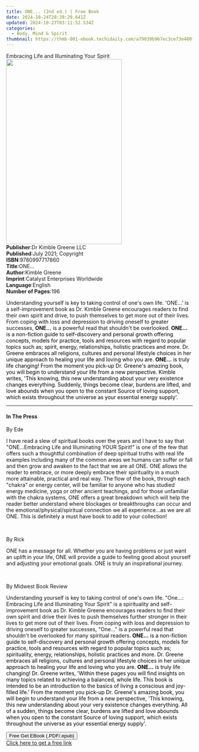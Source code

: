 ```yaml
---
title: ONE... (2nd ed.) | Free Book
date: 2024-10-24T20:39:29.641Z
updated: 2024-10-27T03:11:52.534Z
categories:
  - Body, Mind & Spirit
thumbnail: https://thmb-001-ebook.techidaily.com/a79039b967ec3ce73e480fff2635439084c7b1a759175a5932f49c77dd1ccc0e.jpg
---
```

<main id="book-container">
  <div class="flex flex-col">
    <div class="book-brief flex-1 py-6 px-4 sm:p-6 md:py-10 md:px-8">
      <!-- brief-->
      <div class="book-brief-main">
        Embracing Life and Illuminating Your Spirit
      </div>
    </div>
    <div
      class="book-meta-info flex-1 grid gap-4 col-start-1 col-end-3 row-start-1 sm:mb-6 sm:grid-cols-4 lg:gap-6 lg:col-start-2 lg:row-end-6 lg:row-span-6 lg:mb-0"
    >
      <div
        class="book-meta-info-left place-content-center mt-4 p-4 text-sm leading-6 col-start-2 col-span-2 dark:text-slate-400"
      >
        <img
          class="w-full h-500 object-cover rounded-lg sm:h-255 sm:col-span-2 lg:col-span-full"
          src="https://img-001-ebook.techidaily.com/475ee6d6d915fe6218fdf24c6c053db0a134d81792cd4055f34a2740433038f1.jpg"
          alt=""
          width="312"
          height="500"
        />
      </div>
      <div
        class="book-meta-info-right mt-2 col-start-1 row-start-2 col-span-3 self-center"
      >
        <!-- meta data  -->
        <div class="flex flex-col px-4 md:px-8">
          <div class="flex-1">
            <strong>Publisher</strong>:<span class="px-2"
              >Dr Kimble Greene LLC</span
            >
          </div>
          <div class="flex-1">
            <strong>Published</strong>:<span class="px-2"
              >July 2021; Copyright</span
            >
          </div>
          <div class="flex-1">
            <strong>ISBN</strong>:<span class="px-2">9780997717860</span>
          </div>
          <div class="flex-1">
            <strong>Title</strong>:<span class="px-2">ONE...</span>
          </div>
          <div class="flex-1">
            <strong>Author</strong>:<span class="px-2">Kimble Greene</span>
          </div>
          <div class="flex-1">
            <strong>Imprint</strong>:<span class="px-2"
              >Catalyst Enterprises Worldwide</span
            >
          </div>
          <div class="flex-1">
            <strong>Language</strong>:<span class="px-2">English</span>
          </div>
          <div class="flex-1">
            <strong>Number of Pages</strong>:<span class="px-2">196</span>
          </div>
        </div>
      </div>
    </div>
    <div class="book-description flex-1 py-6 px-4 sm:p-6 md:py-10 md:px-8">
      <div class="book-description-main">
        <div accordion-content="" id="description">
          <p>
            <span style="color: rgb(17, 17, 17)"
              >Understanding yourself is key to taking control of one's own
              life. 'ONE...' is a self-improvement book as Dr. Kimble Greene
              encourages readers to find their own spirit and drive, to push
              themselves to get more out of their lives. From coping with loss
              and depression to driving oneself to greater successes, </span
            ><strong style="color: rgb(17, 17, 17)">ONE...</strong
            ><span style="color: rgb(17, 17, 17)">
              is a powerful read that shouldn't be overlooked. </span
            ><strong style="color: rgb(0, 0, 0)">ONE...</strong
            ><span style="color: rgb(0, 0, 0)">
              is a non-fiction guide to self-discovery and personal growth
              offering concepts, models for practice, tools and resources with
              regard to popular topics such as; spirit, energy, relationships,
              holistic practices and more. Dr. Greene embraces all religions,
              cultures and personal lifestyle choices in her unique approach to
              healing your life and loving who you are. </span
            ><strong style="color: rgb(0, 0, 0)">ONE...</strong
            ><span style="color: rgb(0, 0, 0)">
              is truly life changing! From the moment you pick-up Dr. Greene's
              amazing book, you will begin to understand your life from a new
              perspective. Kimble writes, 'This knowing, this new understanding
              about your very existence changes everything. Suddenly, things
              become clear, burdens are lifted, and love abounds when you open
              to the constant Source of loving support, which exists throughout
              the universe as your essential energy supply'.</span
            >
          </p>
        </div>
      </div>
    </div>
    <div class="book-excerpts flex-1 py-6 px-4 sm:p-6 md:py-10 md:px-8">
      <!-- excerpts-->
      <div class="book-excerpts-main">
        <hr />
        <h4 class="placeholder placeholder-heading">
          <span>In The Press</span>
        </h4>
        <p></p>
        <p>
          <span style="color: rgba(17, 17, 17, 1)">By&nbsp;</span>Ede<span
            style="color: rgba(17, 17, 17, 1)"
            >&nbsp;</span
          >
        </p>
        <p>
          <span style="color: rgba(17, 17, 17, 1)"
            >I have read a slew of spiritual books over the years and I have to
            say that "ONE...Embracing Life and Illuminating YOUR Spirit!" is one
            of the few that offers such a thoughtful combination of deep
            spiritual truths with real life examples including many of the
            common areas we humans can suffer or fall and then grow and awaken
            to the fact that we are all ONE. ONE allows the reader to embrace,
            or more deeply embrace their spirituality in a much more attainable,
            practical and real way. The flow of the book, through each "chakra"
            or energy center, will be familiar to anyone who has studied energy
            medicine, yoga or other ancient teachings, and for those unfamiliar
            with the chakra systems, ONE offers a great breakdown which will
            help the reader better understand where blockages or breakthroughs
            can occur and the emotional/physical/spiritual connection we all
            experience...as we are all ONE. This is definitely a must have book
            to add to your collection!</span
          >
        </p>
        <p>&nbsp;</p>
        <p>
          <span style="color: rgba(17, 17, 17, 1)">By&nbsp;</span>Rick<span
            style="color: rgba(17, 17, 17, 1)"
            >&nbsp;</span
          >
        </p>
        <p>
          <span style="color: rgba(17, 17, 17, 1)"
            >ONE has a message for all. Whether you are having problems or just
            want an uplift in your life, ONE will provide a guide to feeling
            good about yourself and adjusting your emotional goals. ONE is truly
            an inspirational journey.</span
          >
        </p>
        <p>&nbsp;</p>
        <p>
          <span style="color: rgba(17, 17, 17, 1)">By&nbsp;</span>Midwest Book
          Review<span style="color: rgba(17, 17, 17, 1)">&nbsp;</span>
        </p>
        <p>
          <span style="color: rgba(17, 17, 17, 1)"
            >Understanding yourself is key to taking control of one's own life.
            "One...: Embracing Life and Illuminating Your Spirit" is a
            spirituality and self-improvement book as Dr. Kimble Greene
            encourages readers to find their own spirit and drive their lives to
            push themselves further stronger in their lives to get more out of
            their lives. From coping with loss and depression to driving oneself
            to greater successes, "One..." is a powerful read that shouldn't be
            overlooked for many spiritual readers. </span
          ><strong style="color: rgba(0, 0, 0, 1)">ONE...</strong
          ><span style="color: rgba(0, 0, 0, 1)">
            is a non-fiction guide to self-discovery and personal growth
            offering concepts, models for practice, tools and resources with
            regard to popular topics such as; spirituality, energy,
            relationships, holistic practices and more. Dr. Greene embraces all
            religions, cultures and personal lifestyle choices in her unique
            approach to healing your life and loving who you are. </span
          ><strong style="color: rgba(0, 0, 0, 1)">ONE...</strong
          ><span style="color: rgba(0, 0, 0, 1)">
            is truly life changing! Dr. Greene writes, 'Within these pages you
            will find insights on many topics related to achieving a balanced,
            whole life. This book is intended to be an introduction to the
            basics of living a conscious and joy-filled life.' From the moment
            you pick-up Dr. Greene's amazing book, you will begin to understand
            your life from a new perspective, 'This knowing, this new
            understanding about your very existence changes everything. All of a
            sudden, things become clear, burdens are lifted and love abounds
            when you open to the constant Source of loving support, which exists
            throughout the universe as your essential energy supply'.</span
          >
        </p>
        <p></p>
      </div>
    </div>
    <div
      class="book-about-author flex-1 py-6 px-4 sm:p-6 md:py-10 md:px-8"
    ></div>
    <div class="book-free-get flex-1 py-6 px-4 sm:p-6 md:py-10 md:px-8">
      <button
        id="btn-free-get"
        class="bg-blue-500 hover:bg-blue-700 text-white font-bold py-2 px-4 rounded"
      >
        Free Get EBook (.PDF/.epub)
      </button>
      <div id="countdown-display" class="px-2 text-lg mt-2"></div>
      <a
        id="free-link"
        class="hidden bg-blue-500 hover:bg-blue-700 text-white font-bold py-2 px-4 rounded"
        href="https://www.ebooks.com/en-us/book/210361483/one/kimble-greene/"
        target="_blank"
        >Click here to get a free link</a
      >
    </div>
    <script>
      let countdownTime = 0;
      let countdownInterval = null;
      document
        .getElementById('btn-free-get')
        .addEventListener('click', startCountdown);
      function startCountdown() {
        countdownTime = new Date().getTime() + 60000 * 3;
        countdownInterval = setInterval(updateCountdown, 1000);
        document.getElementById('btn-free-get').disabled = true;
        document
          .getElementById('btn-free-get')
          .classList.add('bg-gray-500', 'cursor-not-allowed');
      }
      function updateCountdown() {
        let currentTime = new Date().getTime();
        let timeLeft = countdownTime - currentTime;
        let secondsLeft = Math.floor(timeLeft / 1000);
        document.getElementById('countdown-display').innerHTML =
          `Remaining time: ${secondsLeft} seconds.`;
        if (secondsLeft <= 0) {
          clearInterval(countdownInterval);
          document.getElementById('btn-free-get').classList.add('hidden');
          document.getElementById('free-link').classList.remove('hidden');
          document.getElementById('countdown-display').innerHTML = '';
        }
      }
    </script>
  </div>
</main>

<ins class="adsbygoogle"
      style="display:block"
      data-ad-client="ca-pub-7571918770474297"
      data-ad-slot="8358498916"
      data-ad-format="auto"
      data-full-width-responsive="true"></ins>
    